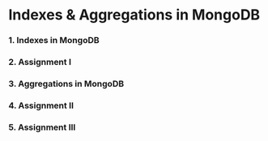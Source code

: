 # Indexes & Aggregations in MongoDB

### 1. Indexes in MongoDB
### 2. Assignment I
### 3. Aggregations in MongoDB
### 4. Assignment II
### 5. Assignment III

